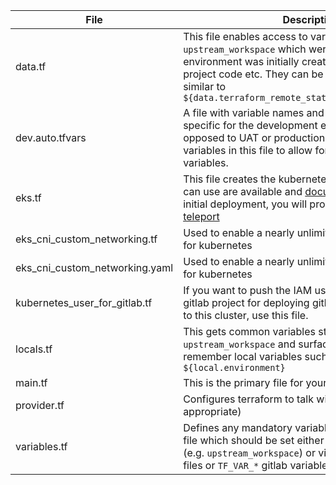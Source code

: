 |File|Description|
|----|-----------|
|data.tf|This file enables access to variables in `upstream_workspace` which were set when the environment was initially created, e.g. account_id, project code etc. They can be accessed with HCL similar to `${data.terraform_remote_state.network.environment}`|
|dev.auto.tfvars|A file with variable names and values which are specific for the development environment (as opposed to UAT or production). Put non-sensitive variables in this file to allow for version control of your variables.|
|eks.tf |This file creates the kubernetes cluster. Modules you can use are available and [documented here](https://bitbucket.org.nasdaqomx.com/projects/TEM). After initial deployment, you will probably want to enable [teleport](https://git.nasdaq.com/noc/wiki/-/wikis/K8sGuide-Teleport)|
|eks_cni_custom_networking.tf| Used to enable a nearly unlimited ip address space for kubernetes
|eks_cni_custom_networking.yaml| Used to enable a nearly unlimited ip address space for kubernetes
|kubernetes_user_for_gitlab.tf| If you want to push the IAM user credentials to a gitlab project for deploying gitlab created containers to this cluster, use this file.
|locals.tf|This gets common variables stored in `upstream_workspace` and surfaces them as easier to remember local variables such as `${local.environment}`|
|main.tf|This is the primary file for your terraform code.
|provider.tf|Configures terraform to talk with AWS (or Azure as appropriate)|
|variables.tf|Defines any mandatory variables you will use in any tf file which should be set either via workspace sharing (e.g. `upstream_workspace`) or via the `*.auto.tfvars` files or `TF_VAR_*` gitlab variables for sensitive data.|
